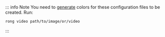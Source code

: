 ::: info Note
You need to [generate](/getting-started#generate) colors for these configuration
files to be created. Run:

```bash
rong video path/to/image/or/video
```

:::
